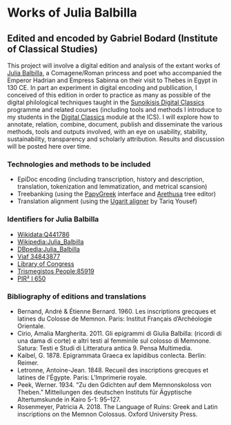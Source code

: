 # Works of Julia Balbilla
## Edited and encoded by Gabriel Bodard (Institute of Classical Studies) 

This project will involve a digital edition and analysis of the extant works of [Julia Balbilla](https://en.wikipedia.org/wiki/Julia_Balbilla), a Comagene/Roman princess and poet who accompanied the Emperor Hadrian and Empress Sabinna on their visit to Thebes in Egypt in 130 CE. In part an experiment in digital encoding and publlication, I conceived of this edition in order to practice as many as possible of the digital philological techniques taught in the [Sunoikisis Digital Classics](https://www.youtube.com/channel/UCjwSzxMtwDaPu6JvG1GquOw) programme and related courses (including tools and methods I introduce to my students in the [Digital Classics](https://ics.sas.ac.uk/students/ma-modules-intercollegiate-degree/ics02-digital-classics-linking-written-and-material) module at the ICS). I will explore how to annotate, relation, combine, document, publish and disseminate the various methods, tools and outputs involved, with an eye on usability, stability, sustainability, transparency and scholarly attribution. Results and discussion will be posted here over time.

### Technologies and methods to be included

* EpiDoc encoding (including transcription, history and description, translation, tokenization and lemmatization, and metrical scansion)
* Treebanking (using the [PapyGreek](https://papygreek.com/) interface and [Arethusa](https://www.perseids.org/tools/arethusa/app/#/) tree editor)
* Translation alignment (using the [Ugarit aligner](http://ugarit.ialigner.com/) by Tariq Yousef)

### Identifiers for Julia Balbilla

* [Wikidata:Q441786](https://www.wikidata.org/wiki/Q441786)
* [Wikipedia:Julia_Balbilla](https://en.wikipedia.org/wiki/Julia_Balbilla)
* [DBpedia:Julia_Balbilla](http://dbpedia.org/page/Julia_Balbilla)
* [Viaf 34843877](https://viaf.org/viaf/34843877/)
* [Library of Congress](http://id.loc.gov/authorities/names/n2013073600)
* [Trismegistos People:85919](https://www.trismegistos.org/person/85919)
* [PIR² I 650](https://pir.bbaw.de/id/7153)

### Bibliography of editions and translations

* Bernand, André & Étienne Bernard. 1960. Les inscriptions grecques et latines du Colosse de Memnon. Paris: Institut Français d’Archéologie Orientale. 
* Cirio, Amalia Margherita. 2011. Gli epigrammi di Giulia Balbilla: (ricordi di una dama di corte) e altri testi al femminile sul colosso di Memnone. Satura: Testi e Studi di Litteratura antica 9. Pensa Multimedia.
* Kaibel, G. 1878. Epigrammata Graeca ex lapidibus conlecta. Berlin: Reimer.
* Letronne, Antoine-Jean. 1848. Recueil des inscriptions grecques et latines de l'Égypte. Paris: L'Imprimerie royale.
* Peek, Werner. 1934. “Zu den Gdichten auf dem Memnonskoloss von Theben.” Mitteilungen des deutschen Instituts für Ägyptische Altertumskunde in Kairo 5-1: 95–127.
* Rosenmeyer, Patricia A. 2018. The Language of Ruins: Greek and Latin inscriptions on the Memnon Colossus. Oxford University Press.
